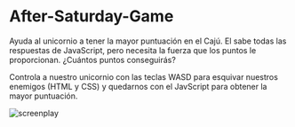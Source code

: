 # After-Saturday-Game
Ayuda al unicornio a tener la mayor puntuación en el Cajú. El sabe todas las respuestas de JavaScript, pero necesita la fuerza que los puntos le proporcionan. ¿Cuántos puntos conseguirás?

Controla a nuestro unicornio con las teclas WASD para esquivar nuestros enemigos (HTML y CSS) y quedarnos con el JavScript para obtener la mayor puntuación.


![screenplay](https://github.com/Mario496G/After-Saturday-Game/assets/156434538/b07f7885-1b0a-402c-8525-eeb63ecfd916)
